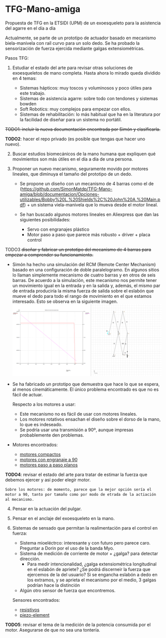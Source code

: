 # TFG-Mano-amiga
Propuesta de TFG en la ETSIDI (UPM) de un exoesqueleto para la asistencia del agarre en el día a día

Actualmente, se parte de un prototipo de actuador basado en mecanismo biela-manivela con raíl curvo para un solo dedo. Se ha probado la sensorización de fuerza ejercida mediante galgas extensiométricas.

Pasos TFG:

1. Estudiar el estado del arte para revisar otras soluciones de exoesqueletos de mano completa. Hasta ahora lo mirado queda dividido en 4 temas:

    - Sistemas hápticos: muy toscos y voluminosos y poco útiles para este trabajo.
    - Sistemas de asistencia agarre: sobre todo con tendones y sistemas bowden
    - Soft Robotics: muy complejos para empezar con ellos.
    - Sistemas de rehabilitación: lo más habitual que ha en la literatura por la facilidad de diseñar para un sistema no portátil.
 
<del>TODO1: incluir la nueva documentación encontrada por Simón y clasificarla.</del>
 
**TODO2**: hacer el repo privado (es posible que tengas que hacer uno nuevo).

2. Buscar estudios biomecánicos de la mano humana que expliquen qué movimientos son más útiles en el día a día de una persona.

3. Proponer un nuevo mecanismo, seguramente movido por motores lineales, que diminuya el tamaño del prototipo de un dedo.

    - Se propone un diseño con un mecanismo de 4 barras como el de (<https://github.com/SimonMatdp/TFG-Mano-amiga/blob/documentacion/Opciones-utilizables/Bobby%20L.%20Shields%2C%20John%20A.%20Main.pdf>) + un sistema viela-manivela que lo mueva desde el motor lineal.
    
    - Se han buscado algunos motores lineales en Aliexpress que dan las siguientes posibilidades:
        - Servo con engranajes plástico
        - Motor paso a paso que parece más robusto + driver + placa control

TODO3 <del>diseñar y fabricar un prototipo del mecanismo de 4 barras para empezar a comprender su funcionamiento.</del>

- Simón ha hecho una simulación del RCM (Remote Center Mechanism) basado en una configuración de doble paralelogramo. En algunos sitios lo llaman simplemente mecanismo de cuatro barras y en otros de seis barras. De acuerdo a la simulación, este mecanismo nos permite tener un movimiento igual en la entrada y en la salida y, además, el mismo par de entrada produciría la misma fuerza de salida sobre el eslabón que mueve el dedo para todo el rango de movimiento en el que estamos interesado. Esto se observa en la siguiente imagen. ![imagen](https://github.com/SimonMatdp/TFG-Mano-amiga/blob/simulaciones/imagenes/simulacion_RCM%20doble_paral.PNG)
  
- Se ha fabricado un prototipo que demuestra que hace lo que se espera, al menos cinemáticamente. El único problema encontrado es que no es fácil de actuar. 
  
    Respecto a los motores a usar:<br />
    - Este mecanismo no es fácil de usar con motores lineales.<br />
    - Los motores rotativos ensachan el diseño sobre el dorso de la mano, lo que es indeseado.
    - Se podría usar una transmisión a 90º, aunque impresas probablemente den problemas.

- Motores encontrados:<br />
    - [motores compactos](https://es.aliexpress.com/item/32751400777.html?gatewayAdapt=glo2esp&spm=a2g0o.detail.0.0.750213e4TaByQ6&gps-id=pcDetailBottomMoreThisSeller&scm=1007.13339.169870.0&scm_id=1007.13339.169870.0&scm-url=1007.13339.169870.0&pvid=7940dc98-198f-48d1-a907-0b5f0a984055&_t=gps-id:pcDetailBottomMoreThisSeller,scm-url:1007.13339.169870.0,pvid:7940dc98-198f-48d1-a907-0b5f0a984055,tpp_buckets:668%232846%238112%231997&pdp_ext_f=%257B%2522sku_id%2522%253A%252265053218981%2522%252C%2522sceneId%2522%253A%25223339%2522%257D&pdp_pi=-1%253B3.29%253B-1%253B-1%2540salePrice%253BEUR%253Brecommend-recommend)<br />
    - [motores con engranaje a 90](https://es.aliexpress.com/item/10000008795281.html?gatewayAdapt=glo2esp&spm=a2g0o.detail.1000014.3.76e73106pIVeyz&gps-id=pcDetailBottomMoreOtherSeller&scm=1007.40050.266918.0&scm_id=1007.40050.266918.0&scm-url=1007.40050.266918.0&pvid=d87ed6d9-bc20-4350-a733-a31c5c7edc4f&_t=gps-id:pcDetailBottomMoreOtherSeller,scm-url:1007.40050.266918.0,pvid:d87ed6d9-bc20-4350-a733-a31c5c7edc4f,tpp_buckets:668%232846%238112%231997&pdp_ext_f=%257B%2522sku_id%2522%253A%252212000018533583097%2522%252C%2522sceneId%2522%253A%252230050%2522%257D&pdp_pi=-1%253B6.49%253B-1%253B163%2540salePrice%253BEUR%253Brecommend-recommend)<br />
    - [motores paso a paso planos](https://www.casunsteppermotor.com/product/china-electronic-micro-flat-stepper-motor-smt-dc-motor-thiny-with-printing-machinery-for-feeder/)<br />
                
**TODO4**: revisar el estado del arte para tratar de estimar la fuerza que debemos ejercer y así poder elegir motor. 
                
    Sobre los motores: de momento, parece que la mejor opción sería el motor a 90, tanto por tamaño como por modo de etrada de la actiación al mecanismo.                 
                
4. Pensar en la actuación del pulgar.

5. Pensar en el anclaje del exoesqueleto en la mano.

6. Sistemas de sensado que permitan la realimentación para el control en fuerza:
    - Sistema mioeléctrco: interesante y con futuro pero parece caro. Preguntar a Dorin por el uso de la banda Myo.
    - Sistema de medición de corriente de motor + ¿galga? para detectar dirección.
        - Para medir intencionalidad, ¿galga extensiométrica longitudinal en el eslabón de apriete? ¿Se podrá discerneir la fuerza que ejercemos de la del usuario? Si se engancha eslabón a dedo en los extramos, y se aprieta el mecanismo por el medio, 3 galgas podrían hace la distinción
    - Algún otro sensor de fuerza que encontremos.<br />

    Sensores encontrados: <br />
    - [resistivos](https://www.electronicoscaldas.com/datasheet/FSR400Series_Interlink.pdf)<br />
    - [ piezo-element](https://www.farnell.com/datasheets/2861153.pdf)<br />    

**TODO5**: revisar el tema de la medición de la potencia consumida por el motor. Asegurarse de que no sea una tontería. 

    
    
